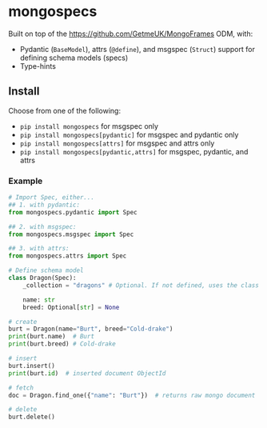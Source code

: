 # mongospecs

Built on top of the https://github.com/GetmeUK/MongoFrames ODM, with:
- Pydantic (`BaseModel`), attrs (`@define`), and msgspec (`Struct`) support for defining schema models (specs)
- Type-hints

## Install
Choose from one of the following:
* `pip install mongospecs` for msgspec only
* `pip install mongospecs[pydantic]` for msgspec and pydantic only
* `pip install mongospecs[attrs]` for msgspec and attrs only
* `pip install mongospecs[pydantic,attrs]` for msgspec, pydantic, and attrs

### Example
```python
# Import Spec, either...
## 1. with pydantic:
from mongospecs.pydantic import Spec

## 2. with msgspec:
from mongospecs.msgspec import Spec

## 3. with attrs:
from mongospecs.attrs import Spec

# Define schema model
class Dragon(Spec):
    _collection = "dragons" # Optional. If not defined, uses the class name by default.

    name: str
    breed: Optional[str] = None

# create
burt = Dragon(name="Burt", breed="Cold-drake")
print(burt.name)  # Burt
print(burt.breed) # Cold-drake

# insert
burt.insert()
print(burt.id)  # inserted document ObjectId

# fetch
doc = Dragon.find_one({"name": "Burt"})  # returns raw mongo document

# delete
burt.delete()
```
